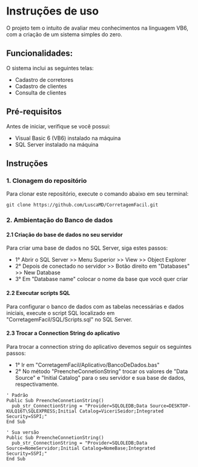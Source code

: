 # Instruções de uso

O projeto tem o intuito de avaliar meu conhecimentos na linguagem VB6, com a criação de um sistema simples do zero.

## Funcionalidades:

O sistema inclui as seguintes telas:
- Cadastro de corretores
- Cadastro de clientes
- Consulta de clientes


## Pré-requisitos
Antes de iniciar, verifique se você possui:
- Visual Basic 6 (VB6) instalado na máquina
- SQL Server instalado na máquina

## Instruções

### 1. Clonagem do repositório

Para clonar este repositório, execute o comando abaixo em seu terminal:

```
git clone https://github.com/LuscaMD/CorretagemFacil.git
```

### 2. Ambientação do Banco de dados

#### 2.1 Criação do base de dados no seu servidor
Para criar uma base de dados no SQL Server, siga estes passos:
- 1° Abrir o SQL Server >> Menu Superior >> View >> Object Explorer
- 2° Depois de conectado no servidor >> Botão direito em "Databases" >> New Database
- 3° Em "Database name" colocar o nome da base que você quer criar

#### 2.2 Executar scripts SQL
Para configurar o banco de dados com as tabelas necessárias e dados iniciais, execute o script SQL localizado em "CorretagemFacil/SQL/Scripts.sql" no SQL Server.

#### 2.3 Trocar a Connection String do aplicativo
Para trocar a connection string do aplicativo devemos seguir os seguintes passos:
- 1° Ir em "CorretagemFacil/Aplicativo/BancoDeDados.bas" 
- 2° No método "PreencheConnetionString" trocar os valores de "Data Source" e "Initial Catalog" para o seu servidor e sua base de dados, respectivamente.

```vb6
' Padrão
Public Sub PreencheConnetionString()
  pub_str_ConnectionString = "Provider=SQLOLEDB;Data Source=DESKTOP-KULQ16T\SQLEXPRESS;Initial Catalog=ViceriSeidor;Integrated Security=SSPI;"
End Sub

' Sua versão
Public Sub PreencheConnetionString()
  pub_str_ConnectionString = "Provider=SQLOLEDB;Data Source=NomeServidor;Initial Catalog=NomeBase;Integrated Security=SSPI;"
End Sub
```